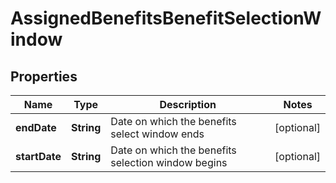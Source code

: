 
# AssignedBenefitsBenefitSelectionWindow

## Properties
Name | Type | Description | Notes
------------ | ------------- | ------------- | -------------
**endDate** | **String** | Date on which the benefits select window ends |  [optional]
**startDate** | **String** | Date on which the benefits selection window begins |  [optional]



